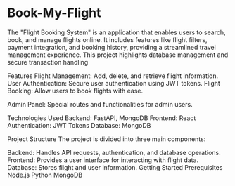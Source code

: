 # Book-My-Flight
The "Flight Booking System" is an application that enables users to search, book, and manage flights online. It includes features like flight filters, payment integration, and booking history, providing a streamlined travel management experience. This project highlights database management and secure transaction handling

Features
    Flight Management: Add, delete, and retrieve flight information.
    User Authentication: Secure user authentication using JWT tokens.
    Flight Booking: Allow users to book flights with ease.
    
Admin Panel: 
    Special routes and functionalities for admin users.
    
Technologies Used
    Backend: FastAPI, MongoDB
    Frontend: React
    Authentication: JWT Tokens
    Database: MongoDB
    
Project Structure
    The project is divided into three main components:

Backend:     Handles API requests, authentication, and database operations.
Frontend:     Provides a user interface for interacting with flight data.
Database:     Stores flight and user information.
Getting Started
Prerequisites
    Node.js
    Python
    MongoDB
